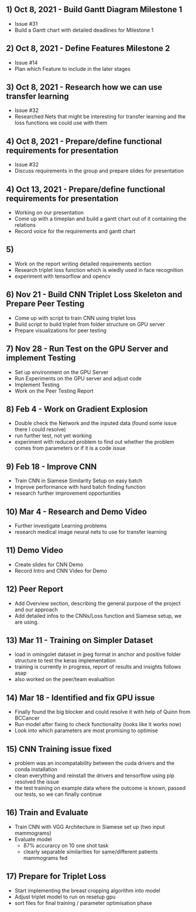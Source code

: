 ## 1) Oct 8, 2021 - Build Gantt Diagram Milestone 1
- Issue #31
- Build a Gantt chart with detailed deadlines for Milestone 1

## 2) Oct 8, 2021 - Define Features Milestone 2
- Issue #14
- Plan which Feature to include in the later stages

## 3) Oct 8, 2021 - Research how we can use transfer learning
- Issue #32
- Researched Nets that might be interesting for transfer learning and the loss functions we could use with them

## 4) Oct 8, 2021 - Prepare/define functional requirements for presentation
- Issue #32
- Discuss requirements in the group and prepare slides for presentation

## 4) Oct 13, 2021 - Prepare/define functional requirements for presentation
- Working on our presentation
- Come up with a timeplan and build a gantt chart out of it containing the relations
- Record voice for the requirements and gantt chart

## 5) 
- Work on the report writing detailed requirements section
- Research triplet loss function which is wiedly used in face recognition
- experiment with tensorflow and opencv 

## 6) Nov 21 - Build CNN Triplet Loss Skeleton and Prepare Peer Testing
- Come up with script to train CNN using triplet loss
- Build script to build triplet from folder structure on GPU server
- Prepare visualizations for peer testing

## 7) Nov 28 - Run Test on the GPU Server and implement Testing
- Set up environment on the GPU Server
- Run Experiments on the GPU server and adjust code
- Implement Testing
- Work on the Peer Testing Report


## 8) Feb 4 - Work on Gradient Explosion
- Double check the Network and the inputed data (found some issue there I could resolve)
- run further test, not yet working
- experiment with reduced problem to find out whether the problem comes from parameters or if it is a code issue

## 9) Feb 18 - Improve CNN 
- Train CNN in Siamese Similarity Setup on easy batch
- Improve performance with hard batch finding function
- research further improvement opportunities


## 10) Mar 4 - Research and Demo Video
- Further investigate Learning problems
- research medical image neural nets to use for transfer learning

## 11) Demo Video
- Create slides for CNN Demo
- Record Intro and CNN Video for Demo

## 12) Peer Report
- Add Overview section, describing the general purpose of the project and our approach
- Add detailed infos to the CNNs/Loss function and Siamese setup, we are using.

## 13) Mar 11 - Training on Simpler Dataset
- load in omingolet dataset in jpeg format in  anchor and positive folder structure to test the keras implementation
- training is currently in progress, report of results and insights follows asap
- also worked on the peer/team evalualtion

## 14) Mar 18 - Identified and fix GPU issue
- Finally found the big blocker and could resolve it with help of Quinn from BCCancer
- Run model after fixing to check functionality (looks like it works now)
- Look into which parameters are most promising to optimise

## 15) CNN Training issue fixed
- problem was an incompatability between the cuda drivers and the conda installation
- clean everything and reinstall the drivers and tensorflow using pip resolved the issue
- the test training on example data where the outcome is known, passed our tests, so we can finally continue

## 16) Train and Evaluate
- Train CNN with VGG Architecture in Siamese set up (two input mammograms)
- Evaluate model 
	- 87% accurarcy on 10 one shot task
	- clearly separable similarities for same/different patients mammograms fed
	
## 17) Prepare for Triplet Loss
- Start implementing the breast cropping algorithm into model
- Adjust triplet model to run on resetup gpu
- sort files for final training / parameter optimisation phase


